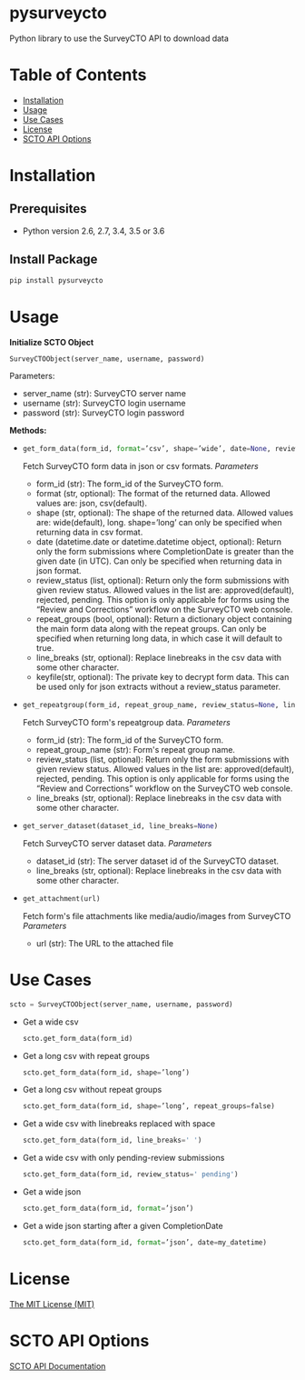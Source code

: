 # pysurveycto

Python library to use the SurveyCTO API to download data


# Table of Contents

* [Installation](#installation)
* [Usage](#usage)
* [Use Cases](#usecases)
* [License](#license)
* [SCTO API Options](#apioptions)


<a name="installation"></a>
# Installation

## Prerequisites

- Python version 2.6, 2.7, 3.4, 3.5 or 3.6

## Install Package
```bash
pip install pysurveycto
```


<a name="usage"></a>
# Usage

**Initialize SCTO Object**
```python
SurveyCTOObject(server_name, username, password)
```
Parameters:
- server_name (str): SurveyCTO server name
- username (str): SurveyCTO login username
- password (str): SurveyCTO login password


**Methods:**

* 
  ```python
  get_form_data(form_id, format=’csv’, shape=’wide’, date=None, review_status=None, repeat_groups=None, line_breaks=None, keyfile=False)
  ```
  Fetch SurveyCTO form data in json or csv formats.
  *Parameters*
  - form_id (str): The form_id of the SurveyCTO form.
  - format (str, optional): The format of the returned data. Allowed values are: json, csv(default).
  - shape (str, optional): The shape of the returned data. Allowed values are: wide(default), long. shape=’long’ can only be specified when returning data in csv format.
  - date (datetime.date or datetime.datetime object, optional): Return only the form submissions where CompletionDate is greater than the given date (in UTC). Can only be specified when returning data in json format.
  - review_status (list, optional): Return only the form submissions with given review status. Allowed values in the list are: approved(default), rejected, pending. This option is only applicable for forms using the “Review and Corrections” workflow on the SurveyCTO web console.
  - repeat_groups (bool, optional): Return a dictionary object containing the main form data along with the repeat groups. Can only be specified when returning long data, in which case it will default to true.
  - line_breaks (str, optional): Replace linebreaks in the csv data with some other character.
  - keyfile(str, optional): The private key to decrypt form data. This can be used only for json extracts without a review_status parameter.

*
  ```python
  get_repeatgroup(form_id, repeat_group_name, review_status=None, line_breaks=None)
  ```
  Fetch SurveyCTO form's repeatgroup data.
  *Parameters*
  - form_id (str): The form_id of the SurveyCTO form.
  - repeat_group_name (str): Form's repeat group name.
  - review_status (list, optional): Return only the form submissions with given review status. Allowed values in the list are: approved(default), rejected, pending. This option is only applicable for forms using the “Review and Corrections” workflow on the SurveyCTO web console.
  - line_breaks (str, optional): Replace linebreaks in the csv data with some other character.

*
  ```python
  get_server_dataset(dataset_id, line_breaks=None)
  ```
  Fetch SurveyCTO server dataset data.
  *Parameters*
  - dataset_id (str): The server dataset id of the SurveyCTO dataset.
  - line_breaks (str, optional): Replace linebreaks in the csv data with some other character.

*
  ```python
  get_attachment(url)
  ```
  Fetch form's file attachments like media/audio/images from SurveyCTO
  *Parameters*
  - url (str): The URL to the attached file



<a name="usecases"></a>
# Use Cases

```python
scto = SurveyCTOObject(server_name, username, password)
```

- Get a wide csv
  ```python
  scto.get_form_data(form_id)
  ```

- Get a long csv with repeat groups
  ```python
  scto.get_form_data(form_id, shape=’long’)
  ```

- Get a long csv without repeat groups
  ```python
  scto.get_form_data(form_id, shape=’long’, repeat_groups=false)
  ```

- Get a wide csv with linebreaks replaced with space 
  ```python
  scto.get_form_data(form_id, line_breaks=' ')
  ```

- Get a wide csv with only pending-review submissions
  ```python
  scto.get_form_data(form_id, review_status=' pending')
  ```

- Get a wide json
  ```python
  scto.get_form_data(form_id, format=’json’)
  ```

- Get a wide json starting after a given CompletionDate
  ```python
  scto.get_form_data(form_id, format=’json’, date=my_datetime)
  ```



<a name="license"></a>
# License
[The MIT License (MIT)](LICENSE.md)


<a name="apioptions"></a>
# SCTO API Options

[SCTO API Documentation](https://support.surveycto.com/hc/en-us/articles/360033156894?flash_digest=0a6eded7694409181788cc46a7026897850d65b5&flash_digest=d76dde7c3ffc40f4a7f0ebd87596d32f3a52304f)
